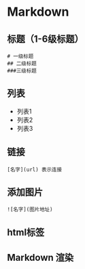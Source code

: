 # Markdown

## 标题（1-6级标题）
    # 一级标题
    ## 二级标题
    ###三级标题

## 列表 
* 列表1
* 列表2
* 列表3

## 链接
    [名字](url) 表示连接

## 添加图片
    ![名字](图片地址)

## html标签

## Markdown 渲染